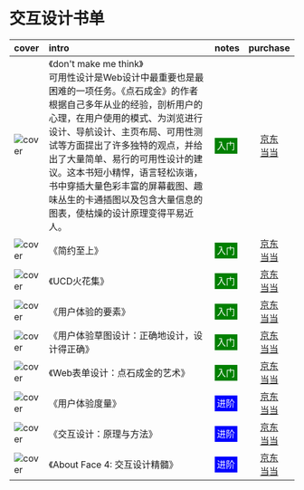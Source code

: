 # 交互设计书单

|cover|intro|notes|purchase|
|:--|:--|:--|:--:|
|![cover](https://static.jovi.cc/s1723386.jpg)| 《don't make me think》  <br>可用性设计是Web设计中最重要也是最困难的一项任务。《点石成金》的作者根据自己多年从业的经验，剖析用户的心理，在用户使用的模式、为浏览进行设计、导航设计、主页布局、可用性测试等方面提出了许多独特的观点，并给出了大量简单、易行的可用性设计的建议。这本书短小精悍，语言轻松诙谐，书中穿插大量色彩丰富的屏幕截图、趣味丛生的卡通插图以及包含大量信息的图表，使枯燥的设计原理变得平易近人。 | <span style="background:green;color:white;padding:4px;">入门</span> |[京东](https://search.jd.com/Search?keyword=don't%20make%20me%20think&enc=utf-8)<br />[当当](http://search.dangdang.com/?key=don't%20make%20me%20think) |
|![cover](https://static.jovi.cc/s4592217.jpg)| 《简约至上》 | <span style="background:green;color:white;padding:4px;">入门</span> |[京东](https://search.jd.com/Search?keyword=《简约至上》&enc=utf-8)<br />[当当](http://search.dangdang.com/?key=《简约至上》) |
|![cover](https://static.jovi.cc/s3726853.jpg)| 《UCD火花集》  | <span style="background:green;color:white;padding:4px;">入门</span> |[京东](https://search.jd.com/Search?keyword=UCD火花集&enc=utf-8)<br />[当当](http://search.dangdang.com/?key=UCD火花集) |
|![cover](https://static.jovi.cc/s2923557.jpg)| 《用户体验的要素》 | <span style="background:green;color:white;padding:4px;">入门</span> |[京东](https://search.jd.com/Search?keyword=用户体验的要素&enc=utf-8)<br />[当当](http://search.dangdang.com/?key=用户体验的要素) |
|![cover](https://static.jovi.cc/s27979206.jpg)| 《用户体验草图设计：正确地设计，设计得正确》 | <span style="background:green;color:white;padding:4px;">入门</span> |[京东](https://search.jd.com/Search?keyword=用户体验草图设计&enc=utf-8)<br />[当当](http://search.dangdang.com/?key=用户体验草图设计) |
|![cover](https://static.jovi.cc/s11230326.jpg)| 《Web表单设计：点石成金的艺术》 | <span style="background:green;color:white;padding:4px;">入门</span> |[京东](https://search.jd.com/Search?keyword=Web表单设计：点石成金的艺术&enc=utf-8)<br />[当当](http://search.dangdang.com/?key=Web表单设计：点石成金的艺术) |
|![cover](https://static.jovi.cc/s4622614.jpg)| 《用户体验度量》 | <span style="background:blue;color:white;padding:4px;">进阶</span> |[京东](https://search.jd.com/Search?keyword=用户体验度量&enc=utf-8)<br />[当当](http://search.dangdang.com/?key=用户体验度量) |
|![cover](https://static.jovi.cc/s29356498.jpg)| 《交互设计：原理与方法》  | <span style="background:blue;color:white;padding:4px;">进阶</span> |[京东](https://search.jd.com/Search?keyword=交互设计：原理与方法&enc=utf-8)<br />[当当](http://search.dangdang.com/?key=交互设计：原理与方法) |
|![cover](https://static.jovi.cc/s29011584.jpg)| 《About Face 4: 交互设计精髓》 | <span style="background:blue;color:white;padding:4px;">进阶</span> |[京东](https://search.jd.com/Search?keyword=About%20Face%204&enc=utf-8)<br />[当当](http://search.dangdang.com/?key=About%20Face%204) |
